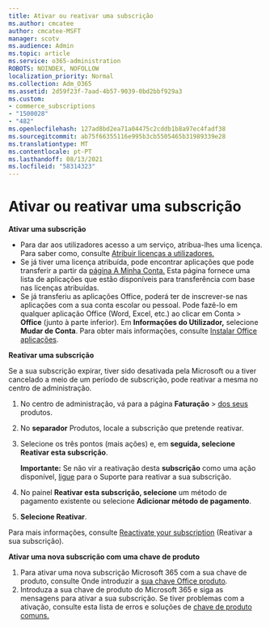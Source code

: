 ```yaml
---
title: Ativar ou reativar uma subscrição
ms.author: cmcatee
author: cmcatee-MSFT
manager: scotv
ms.audience: Admin
ms.topic: article
ms.service: o365-administration
ROBOTS: NOINDEX, NOFOLLOW
localization_priority: Normal
ms.collection: Adm_O365
ms.assetid: 2d59f23f-7aad-4b57-9039-0bd2bbf929a3
ms.custom:
- commerce_subscriptions
- "1500028"
- "482"
ms.openlocfilehash: 127ad8bd2ea71a04475c2cddb1b8a97ec4fadf38
ms.sourcegitcommit: ab75f66355116e995b3cb5505465b31989339e28
ms.translationtype: MT
ms.contentlocale: pt-PT
ms.lasthandoff: 08/13/2021
ms.locfileid: "58314323"
---
```

# <a name="activate-or-reactivate-a-subscription"></a>Ativar ou reativar uma subscrição

**Ativar uma subscrição**

- Para dar aos utilizadores acesso a um serviço, atribua-lhes uma licença. Para saber como, consulte [Atribuir licenças a utilizadores.](https://docs.microsoft.com/microsoft-365/admin/manage/assign-licenses-to-users)
- Se já tiver uma licença atribuída, pode encontrar aplicações que pode transferir a partir da [página A Minha Conta.](https://portal.office.com/account/#installs) Esta página fornece uma lista de aplicações que estão disponíveis para transferência com base nas licenças atribuídas.
- Se já transferiu as aplicações Office, poderá ter de inscrever-se nas aplicações com a sua conta escolar ou pessoal. Pode fazê-lo em qualquer aplicação Office (Word, Excel, etc.) ao clicar em Conta   >  **Office** (junto à parte inferior). Em **Informações do Utilizador,** selecione **Mudar de Conta**. Para obter mais informações, consulte [Instalar Office aplicações](https://docs.microsoft.com/microsoft-365/admin/setup/install-applications).

**Reativar uma subscrição**

Se a sua subscrição expirar, tiver sido desativada pela Microsoft ou a tiver cancelado a meio de um período de subscrição, pode reativar a mesma no centro de administração.
  
1. No centro de administração, vá para a página **Faturação**  >  [dos seus](https://go.microsoft.com/fwlink/p/?linkid=842054) produtos.
2. No **separador** Produtos, locale a subscrição que pretende reativar.
3. Selecione os três pontos (mais ações) e, em **seguida, selecione Reativar esta subscrição**.

    **Importante:** Se não vir a reativação desta **subscrição** como uma ação disponível, [ligue](https://go.microsoft.com/fwlink/p/?linkid=518322) para o Suporte para reativar a sua subscrição.

4. No painel **Reativar esta subscrição, selecione** um método de pagamento existente ou selecione **Adicionar método de pagamento**.
5. **Selecione Reativar**.

Para mais informações, consulte [Reactivate your subscription](https://docs.microsoft.com/microsoft-365/commerce/subscriptions/reactivate-your-subscription) (Reativar a sua subscrição).

**Ativar uma nova subscrição com uma chave de produto**

1. Para ativar uma nova subscrição Microsoft 365 com a sua chave de produto, consulte Onde introduzir a [sua chave Office produto](https://support.office.com/article/where-to-enter-your-office-product-key-0a82e5ae-739e-4b92-a6f4-2ec780c185db).
2. Introduza a sua chave de produto do Microsoft 365 e siga as mensagens para ativar a sua subscrição. Se tiver problemas com a ativação, consulte esta lista de erros e soluções de [chave de produto comuns.](https://docs.microsoft.com/microsoft-365/commerce/product-key-errors-and-solutions)